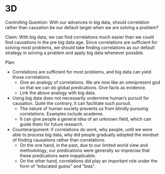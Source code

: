 # 3D

Controlling Question: With our advances in big data, should correlation rather than causation be our default target when we are solving a problem?

Claim: With big data, we can find correlations much easier than we could find causations in the pre big data age. Since correlations are sufficient for solving most problems, we should take finding correlations as our default strategy in solving a problem and apply big data whenever possible.

Plan:

- Correlations are sufficient for most problems, and big data can yield those correlations.
  - Give an analogy of correlations. We are now like an omnipresent god so that we can do global predications. Give facts as evidence.
  - Link the above analogy with big data.
- Using big data does not necessarily undermine human’s pursuit for causation. Quite the contrary, it can facilitate such pursuit.
  - The nature of human society prevents us from blindly pursuing correlations. Examples include academe.
  - It can give people a general idea of an unknown field, which can guide them for future research.
- Counterargument: if correlations do work, why people, until we were able to process big data, why did people gradually adopted the mindset of finding causations rather than correlations.
  - On the one hand, in the past, due to our limited world view and methodology, our predications were generally so imprecise that these predications were inapplicable.
  - On the other hand, correlations did play an important role under the form of ”educated guess” and ”bias”.